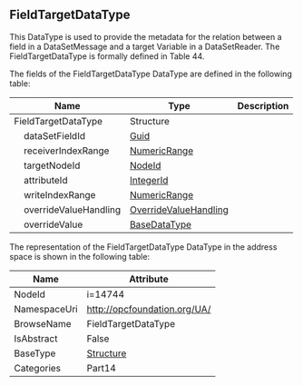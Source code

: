 <!-- datatype -->
## FieldTargetDataType
This DataType is used to provide the metadata for the relation between a field in a DataSetMessage and a target Variable in a DataSetReader. The FieldTargetDataType is formally defined in Table 44.  
<!-- end of description -->
The fields of the FieldTargetDataType DataType are defined in the following table:  

|Name|Type|Description|
|---|---|---|
|FieldTargetDataType|Structure||
|&nbsp;&nbsp;&nbsp;&nbsp;dataSetFieldId|[Guid](../../../Part3/DataTypes/Guid/readme.md)||
|&nbsp;&nbsp;&nbsp;&nbsp;receiverIndexRange|[NumericRange](../../../Part4/DataTypes/NumericRange/readme.md)||
|&nbsp;&nbsp;&nbsp;&nbsp;targetNodeId|[NodeId](../../../Part3/DataTypes/NodeId/readme.md)||
|&nbsp;&nbsp;&nbsp;&nbsp;attributeId|[IntegerId](../../../Part4/DataTypes/IntegerId/readme.md)||
|&nbsp;&nbsp;&nbsp;&nbsp;writeIndexRange|[NumericRange](../../../Part4/DataTypes/NumericRange/readme.md)||
|&nbsp;&nbsp;&nbsp;&nbsp;overrideValueHandling|[OverrideValueHandling](../../../Part14/DataTypes/OverrideValueHandling/readme.md)||
|&nbsp;&nbsp;&nbsp;&nbsp;overrideValue|[BaseDataType](../../../Part3/DataTypes/BaseDataType/readme.md)||

The representation of the FieldTargetDataType DataType in the address space is shown in the following table:  

|Name|Attribute|
|---|---|
|NodeId|i=14744|
|NamespaceUri|http://opcfoundation.org/UA/|
|BrowseName|FieldTargetDataType|
|IsAbstract|False|
|BaseType|[Structure](../../../Part3/DataTypes/Structure/readme.md)|
|Categories|Part14|


